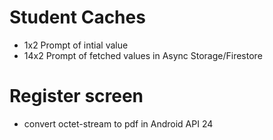 # Student Caches
- 1x2 Prompt of intial value
- 14x2 Prompt of fetched values in Async Storage/Firestore


# Register screen
- convert octet-stream to pdf in Android API 24
